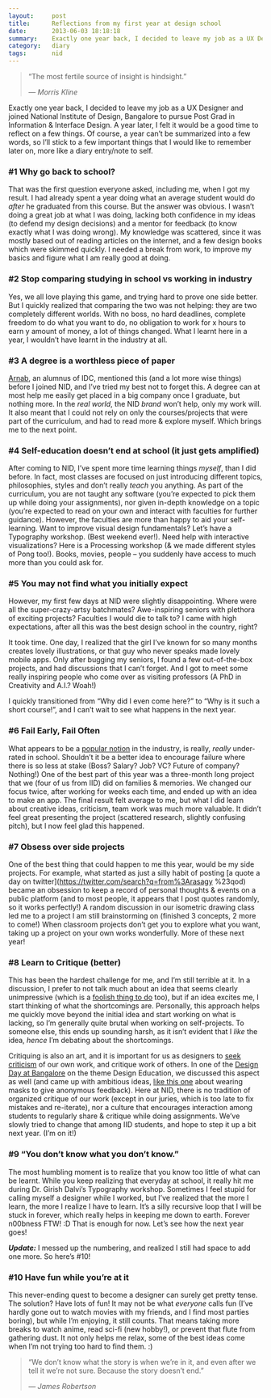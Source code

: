 ```yaml
---
layout:     post
title:      Reflections from my first year at design school
date:       2013-06-03 18:18:18
summary:    Exactly one year back, I decided to leave my job as a UX Designer and joined National Institute of Design, Bangalore to pursue Post Grad in Information & Interface Design. A year later, I felt it would be a good time to reflect on a few things.
category:   diary
tags:       nid
---
```


<blockquote><p>“The most fertile source of insight is hindsight.”</p>
<footer><cite>— Morris Kline</cite></footer>
</blockquote>

Exactly one year back, I decided to leave my job as a UX Designer and joined National Institute of Design, Bangalore to pursue Post Grad in Information & Interface Design. A year later, I felt it would be a good time to reflect on a few things. Of course, a year can’t be summarized into a few words, so I’ll stick to a few important things that I would like to remember later on, more like a diary entry/note to self.

### #1 Why go back to school?

That was the first question everyone asked, including me, when I got my result. I had already spent a year doing what an average student would do *after* he graduated from this course. But the answer was obvious. I wasn’t doing a great job at what I was doing, lacking both confidence in my ideas (to defend my design decisions) and a mentor for feedback (to know exactly what I was doing wrong). My knowledge was scattered, since it was mostly based out of reading articles on the internet, and a few design books which were skimmed quickly. I needed a break from work, to improve my basics and figure what I am really good at doing.

### #2 Stop comparing studying in school vs working in industry

Yes, we all love playing this game, and trying hard to prove one side better. But I quickly realized that comparing the two was not helping: they are two completely different worlds. With no boss, no hard deadlines, complete freedom to do what you want to do, no obligation to work for x hours to earn y amount of money, a lot of things changed. What I learnt here in a year, I wouldn’t have learnt in the industry at all.

### #3 A degree is a worthless piece of paper

[Arnab](https://twitter.com/ArnabChaky), an alumnus of IDC, mentioned this (and a lot more wise things) before I joined NID, and I’ve tried my best not to forget this. A degree can at most help me easily get placed in a big company once I graduate, but nothing more. In the *real world*, the NID *brand* won’t help, only my work will. It also meant that I could not rely on only the courses/projects that were part of the curriculum, and had to read more & explore myself.  Which brings me to the next point.

### #4 Self-education doesn’t end at school (it just gets amplified)

After coming to NID, I’ve spent more time learning things *myself*, than I did before. In fact, most classes are focused on just introducing different topics, philosophies, styles and don’t really *teach* you anything. As part of the curriculum, you are not taught any software (you’re expected to pick them up while doing your assignments), nor given in-depth knowledge on a topic (you’re expected to read on your own and interact with faculties for further guidance). However, the faculties are more than happy to aid your self-learning. Want to improve visual design fundamentals? Let’s have a Typography workshop. (Best weekend ever!). Need help with interactive visualizations? Here is a Processing workshop (& we made different styles of Pong too!). Books, movies, people – you suddenly have access to much more than you could ask for.

### #5 You may not find what you initially expect

However, my first few days at NID were slightly disappointing. Where were all the super-crazy-artsy batchmates? Awe-inspiring seniors with plethora of exciting projects? Faculties I would die to talk to? I came with high expectations, after all this was the best design school in the country, right?

It took time. One day, I realized that the girl I’ve known for so many months creates lovely illustrations, or that guy who never speaks made lovely mobile apps. Only after bugging my seniors, I found a few out-of-the-box projects, and had discussions that I can’t forget. And I got to meet some really inspiring people who come over as visiting professors (A PhD in Creativity and A.I.? Woah!)

I quickly transitioned from “Why did I even come here?” to “Why is it such a short course!”, and I can’t wait to see what happens in the next year.

### #6 Fail Early, Fail Often

What appears to be a [popular notion](http://www.codinghorror.com/blog/2006/05/fail-early-fail-often.html) in the industry, is really, *really* under-rated in school. Shouldn’t it be a better idea to encourage failure where there is so less at stake (Boss? Salary? Job? VC? Future of company? Nothing!) One of the best part of this year was a three-month long project that we (four of us from IID) did on families & memories. We changed our focus twice, after working for weeks each time, and ended up with an idea to make an app. The final result felt average to me, but what I did learn about creative ideas, criticism, team work was much more valuable. It didn’t feel great presenting the project (scattered research, slightly confusing pitch), but I now feel glad this happened.

### #7 Obsess over side projects

One of the best thing that could happen to me this year, would be my side projects. For example, what started as just a silly habit of posting [a quote a day on twitter](https://twitter.com/search?q=from%3Arasagy %23qod) became an obsession to keep a record of personal thoughts & events on a public platform (and to most people, it appears that I post quotes randomly, so it works perfectly!) A random discussion in our isometric drawing class led me to a project I am still brainstorming on (finished 3 concepts, 2 more to come!) When classroom projects don’t get you to explore what you want, taking up a project on your own works wonderfully. More of these next year!

### #8 Learn to Critique (better)

This has been the hardest challenge for me, and I’m still terrible at it. In a discussion, I prefer to not talk much about an idea that seems clearly unimpressive (which is a [foolish thing to do](http://dcurt.is/what-a-stupid-idea) too), but if an idea excites me, I start thinking of what the shortcomings are. Personally, this approach helps me quickly move beyond the initial idea and start working on what is lacking, so I’m generally quite brutal when working on self-projects. To someone else, this ends up sounding harsh, as it isn’t evident that I *like* the idea, *hence* I’m debating about the shortcomings.

Critiquing is also an art, and it is important for us as designers to [seek criticism](http://www.quora.com/Brendan-Baker/Posts/Fuck-the-Accolades-Seek-the-Criticism) of our own work, and critique work of others. In one of the [Design Day at Bangalore](http://www.designday.co/) on the theme Design Education, we discussed this aspect as well (and came up with ambitious ideas, [like this one](https://www.facebook.com/photo.php?fbid=10152752096970654&set=a.10152752092995654.1073741825.902885653&type=3) about wearing masks to give anonymous feedback). Here at NID, there is no tradition of organized critique of our work (except in our juries, which is too late to fix mistakes and re-iterate), nor a culture that encourages interaction among students to regularly share & critique while doing assignments. We’ve slowly tried to change that among IID students, and hope to step it up a bit next year. (I’m on it!)

### #9 “You don’t know what you don’t know.”

The most humbling moment is to realize that you know too little of what can be learnt. While you keep realizing that everyday at school, it really hit me during Dr. Girish Dalvi’s Typography workshop. Sometimes I feel stupid for calling myself a designer while I worked, but I’ve realized that the more I learn, the more I realize I have to learn. It’s a silly recursive loop that I will be stuck in forever, which really helps in keeping me down to earth. Forever n00bness FTW! :D
That is enough for now. Let’s see how the next year goes!

*__Update:__* I messed up the numbering, and realized I still had space to add one more. So here’s #10!

### #10 Have fun while you’re at it

This never-ending quest to become a designer can surely get pretty tense. The solution? Have lots of fun! It may not be what *everyone* calls fun (I’ve hardly gone out to watch movies with my friends, and I find most parties boring), but while I’m enjoying, it still counts. That means taking more breaks to watch anime, read sci-fi (new hobby!), or prevent that flute from gathering dust. It not only helps me relax, some of the best ideas come when I’m not trying too hard to find them. :)

<blockquote><p>“We don’t know what the story is when we’re in it, and even after we tell it we’re not sure. Because the story doesn’t end.”</p>
<footer><cite> — James Robertson</cite></footer>
</blockquote>